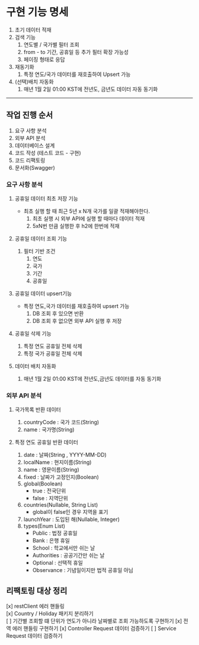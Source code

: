 # 구현 기능 명세
1. 초기 데이터 적재
2. 검색 기능
   1. 연도별 / 국가별 필터 조회
   2. from - to 기간, 공휴일 등 추가 필터 확장 가능성
   3. 페이징 형태로 응답
4. 재동기화
   1. 특정 연도/국가 데이터를 재호출하여 Upsert 가능
5. (선택)배치 자동화
   1. 매년 1월 2일 01:00 KST에 전년도, 금년도 데이터 자동 동기화

---
##  작업 진행 순서
1. 요구 사항 분석
2. 외부 API 분석 
3. 데이터베이스 설계
4. 코드 작성 (테스트 코드 - 구현)
5. 코드 리팩토링
6. 문서화(Swagger)

### 요구 사항 분석
1. 공휴일 데이터 최초 저장 기능 
   - 최초 실행 할 때 최근 5년 x N개 국가를 일괄 적재해야한다.
     1. 최초 실행 시 외부 API에 실행 할 때마다 데이터 적재
     2. 5xN번 만큼 실행한 후 h2에 한번에 적재
2. 공휴일 데이터 조회 기능
   1. 필터 기반 조건
      1. 연도
      2. 국가
      3. 기간
      4. 공휴일
3. 공휴일 데이터 upsert기능
   - 특정 연도,국가 데이터를 재호출하여 upsert 가능
     1. DB 조회 후 있으면 반환
     2. DB 조회 후 없으면 외부 API 실행 후 저장

4. 공휴일 삭제 기능
   1. 특정 연도 공휴일 전체 삭제
   2. 특정 국가 공휴일 전체 삭제

5. 데이터 배치 자동화
   1. 매년 1월 2일 01:00 KST에 전년도,금년도 데이터를 자동 동기화
 

### 외부 API 분석
1. 국가목록 반환 데이터
   1. countryCode : 국가 코드(String)
   2. name : 국가명(String)

2. 특정 연도 공휴일 반환 데이터
   1. date : 날짜(String , YYYY-MM-DD)
   2. localName : 현지이름(String)
   3. name : 영문이름(String)
   4. fixed : 날짜가 고정인지(Boolean)
   5. global(Boolean)
       - true : 전국단위
       - false : 지역단위
   6. countries(Nullable, String List)
      - global이 false인 경우 지역을 표기
   7. launchYear : 도입된 해(Nullable, Integer)
   8. types(Enum List)
      - Public : 법정 공휴일
      - Bank : 은행 휴일
      - School : 학교에서만 쉬는 날
      - Authorities : 공공기간만 쉬는 날
      - Optional : 선택적 휴일
      - Observance : 기념일이지만 법적 공휴일 아님


## 리팩토링 대상 정리
[x] restClient 에러 핸들링  
[x] Country / Holiday 패키지 분리하기  
[ ] 기간별 조회할 떄 단위가 연도가 아니라 날짜별로 조회 가능하도록 구현하기
[x] 전역 에러 핸들링 구현하기
[x] Controller Request 데이터 검증하기
[ ] Service Request 데이터 검증하기 